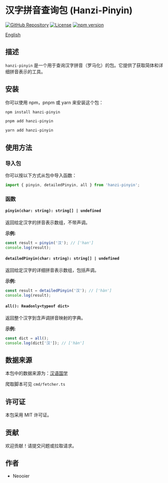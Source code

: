 # 汉字拼音查询包 (Hanzi-Pinyin)

[![GitHub Repository](https://img.shields.io/badge/GitHub-Repository-blue?style=flat-square&logo=github)](https://github.com/neooier/hanzi-pinyin.git)
[![License](https://img.shields.io/github/license/neooier/hanzi-pinyin.svg?style=flat-square)](https://github.com/neooier/hanzi-pinyin/blob/main/LICENSE)
[![npm version](https://img.shields.io/npm/v/hanzi-pinyin.svg?style=flat-square)](https://www.npmjs.com/package/hanzi-pinyin)

[English](README_en.md)

## 描述
`hanzi-pinyin` 是一个用于查询汉字拼音（罗马化）的包。它提供了获取简体和详细拼音表示的工具。

## 安装
你可以使用 npm，pnpm 或 yarn 来安装这个包：

```bash
npm install hanzi-pinyin
```
```bash
pnpm add hanzi-pinyin
```
```bash
yarn add hanzi-pinyin
```

## 使用方法

### 导入包
你可以按以下方式从包中导入函数：

```typescript
import { pinyin, detailedPinyin, all } from 'hanzi-pinyin';
```

### 函数

#### `pinyin(char: string): string[] | undefined`
返回给定汉字的拼音表示数组，不带声调。

**示例:**
```typescript
const result = pinyin('汉'); // ['han']
console.log(result);
```

#### `detailedPinyin(char: string): string[] | undefined`
返回给定汉字的详细拼音表示数组，包括声调。

**示例:**
```typescript
const result = detailedPinyin('汉'); // ['hàn']
console.log(result);
```

#### `all(): Readonly<typeof dict>`
返回整个汉字到含声调拼音映射的字典。

**示例:**
```typescript
const dict = all();
console.log(dict['汉']); // ['hàn']
```

## 数据来源

本包中的数据来源为：[汉语国学](https://www.hanyuguoxue.com/zidian/)

爬取脚本可见 `cmd/fetcher.ts`

## 许可证
本包采用 MIT 许可证。

## 贡献
欢迎贡献！请提交问题或拉取请求。

## 作者
- Neooier
